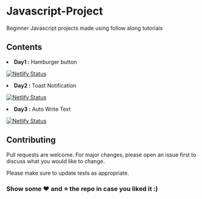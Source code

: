 # Javascript-Project
Beginner Javascript projects made using follow along tutorials

## Contents

<li> <b>Day1 :</b> Hamburger button 

[![Netlify Status](https://api.netlify.com/api/v1/badges/929bfda4-595a-4ee3-9a24-ab849d5c3410/deploy-status)](https://kehsihba19-js-1.netlify.app/)

<li> <b>Day2 :</b> Toast Notification
  
[![Netlify Status](https://api.netlify.com/api/v1/badges/4bee1028-03fc-40fa-8806-1027b2576bc6/deploy-status)](https://kehsihba19-js-2.netlify.app/)

<li> <b>Day3 :</b> Auto Write Text

[![Netlify Status](https://api.netlify.com/api/v1/badges/a9507f15-4be9-4f8a-9d89-96afd3dac608/deploy-status)](https://kehsihba19-js-3.netlify.app/)

## Contributing
Pull requests are welcome. For major changes, please open an issue first to discuss what you would like to change.

Please make sure to update tests as appropriate.


### Show some :heart: and :star: the repo in case you liked it :)
